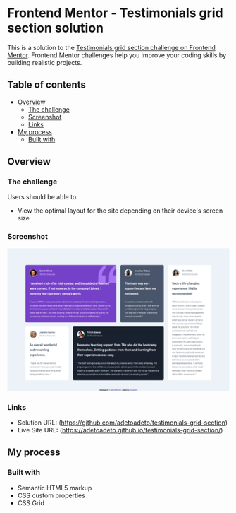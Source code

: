 # Frontend Mentor - Testimonials grid section solution

This is a solution to the [Testimonials grid section challenge on Frontend Mentor](https://www.frontendmentor.io/challenges/testimonials-grid-section-Nnw6J7Un7). Frontend Mentor challenges help you improve your coding skills by building realistic projects. 

## Table of contents

- [Overview](#overview)
  - [The challenge](#the-challenge)
  - [Screenshot](#screenshot)
  - [Links](#links)
- [My process](#my-process)
  - [Built with](#built-with)

## Overview

### The challenge

Users should be able to:

- View the optimal layout for the site depending on their device's screen size

### Screenshot

![](./solution.png)

### Links

- Solution URL: (https://github.com/adetoadeto/testimonials-grid-section)
- Live Site URL: (https://adetoadeto.github.io/testimonials-grid-section/)

## My process

### Built with

- Semantic HTML5 markup
- CSS custom properties
- CSS Grid